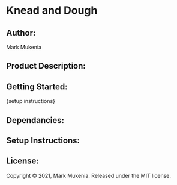 # **Knead and Dough**

## Author:

Mark Mukenia

## Product Description:

## Getting Started:

{setup instructions}

## Dependancies:

## Setup Instructions:

## License:

Copyright © 2021, Mark Mukenia. Released under the MIT license.

